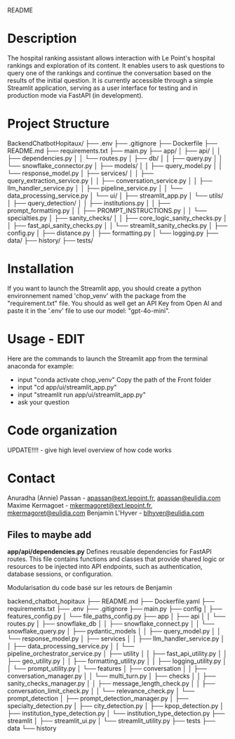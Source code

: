 README

# Description
The hospital ranking assistant allows interaction with Le Point's hospital rankings and exploration of its content. It enables users to ask questions to query one of the rankings and continue the conversation based on the results of the initial question. It is currently accessible through a simple Streamlit application, serving as a user interface for testing and in production mode via FastAPI (in development).

# Project Structure

BackendChatbotHopitaux/
├── .env
├── .gitignore
├── Dockerfile
├── README.md
├── requirements.txt
├── main.py
├── app/
│   ├── api/
│   │   ├── dependencies.py 
│   │   └── routes.py
│   ├── db/
│   │   ├── query.py
│   │   └── snowflake_connector.py
│   ├── models/
│   │   ├── query_model.py
│   │   └── response_model.py
│   ├── services/
│   │   ├── query_extraction_service.py
│   │   ├── conversation_service.py
│   │   ├── llm_handler_service.py
│   │   ├── pipeline_service.py
│   │   └── data_processing_service.py
│   └── ui/
│       ├── streamlit_app.py
│   └── utils/
│       ├── query_detection/
│       │   ├── institutions.py
│       │   ├── prompt_formatting.py
│       │   ├── PROMPT_INSTRUCTIONS.py
│       │   └── specialties.py
│       ├── sanity_checks/
│       │   ├── core_logic_sanity_checks.py
│       │   ├── fast_api_sanity_checks.py
│       │   └── streamlit_sanity_checks.py
│       ├── config.py
│       ├── distance.py
│       ├── formatting.py
│       └── logging.py
├── data/
├── history/
├── tests/



# Installation
If you want to launch the Streamlit app, you should create a python environnement named 'chop_venv' with the package from the "requirement.txt" file. 
You should as well get an API Key from Open AI and paste it in the '.env' file  to use our model: "gpt-4o-mini".

# Usage - EDIT 
Here are the commands to launch the Streamlit app from the terminal anaconda for example: 
- input "conda activate chop_venv"
Copy the path of the Front folder
- input "cd app/ui/streamlit_app.py"
- input "streamlit run app/ui/streamlit_app.py"
- ask your question

# Code organization
UPDATE!!!! - give high level overview of how code works

# Contact
Anuradha (Annie) Passan - apassan@ext.lepoint.fr, apassan@eulidia.com
Maxime Kermagoet - mkermagoret@ext.lepoint.fr, mkermagoret@eulidia.com
Benjamin L'Hyver - blhyver@eulidia.com


## Files to maybe add
**app/api/dependencies.py**
Defines reusable dependencies for FastAPI routes.
This file contains functions and classes that provide shared logic or resources
to be injected into API endpoints, such as authentication, database sessions, or configuration.



Modularisation du code basé sur les retours de Benjamin 


backend_chatbot_hopitaux
├── README.md
├── Dockerfile.yaml
├── requirements.txt
├── .env
├── .gitignore
├── main.py
├── config
│   ├── features_config.py
│   └── file_paths_config.py
├── app
│   ├── api
│   │   └── routes.py
│   ├── snowflake_db
│   │   ├── snowflake_connect.py
│   │   └── snowflake_query.py
│   ├── pydantic_models
│   │   ├── query_model.py
│   │   └── response_model.py
│   ├── services
│   │   ├── llm_handler_service.py
│   │   ├── data_processing_service.py
│   │   └── pipeline_orchestrator_service.py
│   ├── utility
│   │   ├── fast_api_utility.py
│   │   ├── geo_utility.py
│   │   ├── formatting_utility.py
│   │   ├── logging_utility.py
│   │   └── prompt_utility.py
│   └── features
│       ├── conversation
│       │   ├── conversation_manager.py
│       │   └── multi_turn.py
│       ├── checks
│       │   ├── sanity_checks_manager.py
│       │   ├── message_length_check.py
│       │   ├── conversation_limit_check.py
│       │   └── relevance_check.py
│       └── prompt_detection
│           ├── prompt_detection_manager.py
│           ├── specialty_detection.py
│           ├── city_detection.py
│           ├── kpop_detection.py
│           ├── institution_type_detection.py
│           └── institution_type_detection.py
├── streamlit
│   ├── streamlit_ui.py
│   └── streamlit_utility.py
├── tests
├── data
└── history